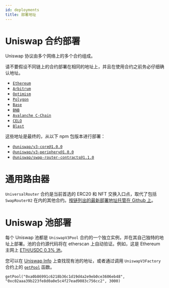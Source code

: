 ```yaml
---
id: deployments
title: 部署地址
---
```


# Uniswap 合约部署

Uniswap 协议由多个网络上的多个合约组成。

请不要假设不同链上的合约部署在相同的地址上，并且在使用合约之前务必仔细确认地址。

- [`Ethereum`](./Ethereum-Deployments.md)
- [`Arbitrum`](./Arbitrum-Deployments.md)
- [`Optimism`](./Optimism-Deployments.md)
- [`Polygon`](./Polygon-Deployments.md)
- [`Base`](./Base-Deployments.md)
- [`BNB`](./BNB-Binance-Deployments.md)
- [`Avalanche C-Chain`](./AVAX-Deployments.md)
- [`CELO`](./Celo-Deployments.md)
- [`Blast`](./Blast-Deployments.md)

这些地址是最终的，从以下 npm 包版本进行部署：

- [`@uniswap/v3-core@1.0.0`](https://github.com/Uniswap/uniswap-v3-core/tree/v1.0.0)
- [`@uniswap/v3-periphery@1.0.0`](https://github.com/Uniswap/uniswap-v3-periphery/tree/v1.0.0)
- [`@uniswap/swap-router-contracts@1.1.0`](https://github.com/Uniswap/swap-router-contracts/tree/v1.1.0)


# 通用路由器

`UniversalRouter` 合约是当前首选的 ERC20 和 NFT 交换入口点，取代了包括 `SwapRouter02` 在内的其他合约。[按链列出的最新部署地址托管在 Github 上](https://github.com/Uniswap/universal-router/tree/main/deploy-addresses)。

# Uniswap 池部署

每个 Uniswap 池都是 `UniswapV3Pool` 合约的一个独立实例，并在其自己独特的地址上部署。池的合约源代码将在 etherscan 上自动验证。例如，这是 Ethereum 主网上 [ETH/USDC 0.3% 池](https://etherscan.io/address/0x8ad599c3a0ff1de082011efddc58f1908eb6e6d8)。

您可以在 [Uniswap Info](https://info.uniswap.org/#/) 上查找现有池的地址，或者通过调用 `UniswapV3Factory` 合约上的 [`getPool`](../reference/core/interfaces/IUniswapV3Factory.md#getpool) 函数。

```solidity
getPool("0xa0b86991c6218b36c1d19d4a2e9eb0ce3606eb48", "0xc02aaa39b223fe8d0a0e5c4f27ead9083c756cc2", 3000)
```
